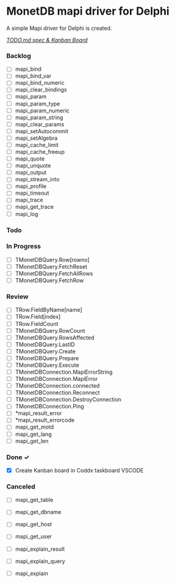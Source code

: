 # MonetDB mapi driver for Delphi

A simple Mapi driver for Delphi is created.

<em>[TODO.md spec & Kanban Board](https://bit.ly/3fCwKfM)</em>

### Backlog

- [ ] mapi_bind  
- [ ] mapi_bind_var  
- [ ] mapi_bind_numeric  
- [ ] mapi_clear_bindings  
- [ ] mapi_param  
- [ ] mapi_param_type  
- [ ] mapi_param_numeric  
- [ ] mapi_param_string  
- [ ] mapi_clear_params  
- [ ] mapi_setAutocommit  
- [ ] mapi_setAlgebra  
- [ ] mapi_cache_limit  
- [ ] mapi_cache_freeup  
- [ ] mapi_quote  
- [ ] mapi_unquote  
- [ ] mapi_output  
- [ ] mapi_stream_into  
- [ ] mapi_profile  
- [ ] mapi_timeout  
- [ ] mapi_trace  
- [ ] mapi_get_trace  
- [ ] mapi_log  

### Todo


### In Progress

- [ ] TMonetDBQuery.Row[rowno]  
- [ ] TMonetDBQuery.FetchReset  
- [ ] TMonetDBQuery.FetchAllRows  
- [ ] TMonetDBQuery.FetchRow  

### Review

- [ ] TRow.FieldByName[name]  
- [ ] TRow.Field[index]  
- [ ] TRow.FieldCount  
- [ ] TMonetDBQuery.RowCount  
- [ ] TMonetDBQuery.RowsAffected  
- [ ] TMonetDBQuery.LastID  
- [ ] TMonetDBQuery.Create  
- [ ] TMonetDBQuery.Prepare  
- [ ] TMonetDBQuery.Execute  
- [ ] TMonetDBConnection.MapiErrorString  
- [ ] TMonetDBConnection.MapiError  
- [ ] TMonetDBConnection.connected  
- [ ] TMonetDBConnection.Reconnect  
- [ ] TMonetDBConnection.DestroyConnection  
- [ ] TMonetDBConnection.Ping  
- [ ] *mapi_result_error  
- [ ] *mapi_result_errorcode  
- [ ] mapi_get_motd  
- [ ] mapi_get_lang  
- [ ] mapi_get_len  

### Done ✓

- [x] Create Kanban board in Coddx taskboard VSCODE  

### Canceled

- [ ] mapi_get_table  
- [ ] mapi_get_dbname  
- [ ] mapi_get_host  
- [ ] mapi_get_user  
- [ ] mapi_explain_result  
- [ ] mapi_explain_query  
- [ ] mapi_explain  


